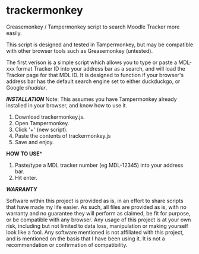 # trackermonkey
Greasemonkey / Tampermonkey script to search Moodle Tracker more easily.

This script is designed and tested in Tampermonkey, but may be compatible with other browser tools such as Greasemonkey (untested).

The first verison is a simple script which allows you to type or paste a MDL-xxx format Tracker ID into your address bar as a search, and will load the Tracker page for that MDL ID. It is designed to function if your browser's address bar has the default search engine set to either duckduckgo, or Google *shudder*.

***INSTALLATION***
Note: This assumes you have Tampermonkey already installed in your browser, and know how to use it.
1.  Download trackermonkey.js.
2.  Open Tampermonkey.
3.  Click '+' (new script).
4.  Paste the contents of trackermonkey.js
5.  Save and enjoy.

**HOW TO USE***
1. Paste/type a MDL tracker number (eg MDL-12345) into your address bar.
2. Hit enter.

***WARRANTY***

Software within this project is provided as is, in an effort to share scripts that have made my life easier. As such, all files are provided as is, with no warranty and no guarantee they will perform as claimed, be fit for purpose, or be compatible with any browser. Any usage of this project is at your own risk, including but not limited to data loss, manipulation or making yourself look like a fool. Any software mentioned is not affiliated with this project, and is mentioned on the basis that I have been using it. It is not a recommendation or confirmation of compatibility.
